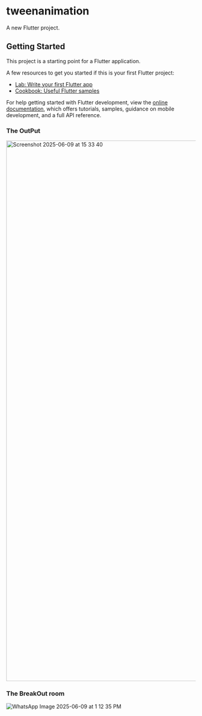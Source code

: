 # tweenanimation

A new Flutter project.

## Getting Started

This project is a starting point for a Flutter application.

A few resources to get you started if this is your first Flutter project:

- [Lab: Write your first Flutter app](https://docs.flutter.dev/get-started/codelab)
- [Cookbook: Useful Flutter samples](https://docs.flutter.dev/cookbook)

For help getting started with Flutter development, view the
[online documentation](https://docs.flutter.dev/), which offers tutorials,
samples, guidance on mobile development, and a full API reference.

### The OutPut
<img width="1440" alt="Screenshot 2025-06-09 at 15 33 40" src="https://github.com/user-attachments/assets/5af8c7d3-a041-4ce0-857a-5d4e2f46330e" />

### The BreakOut room
![WhatsApp Image 2025-06-09 at 1 12 35 PM](https://github.com/user-attachments/assets/39a8f67f-eadd-4ada-93f6-b49e1aab261b)
